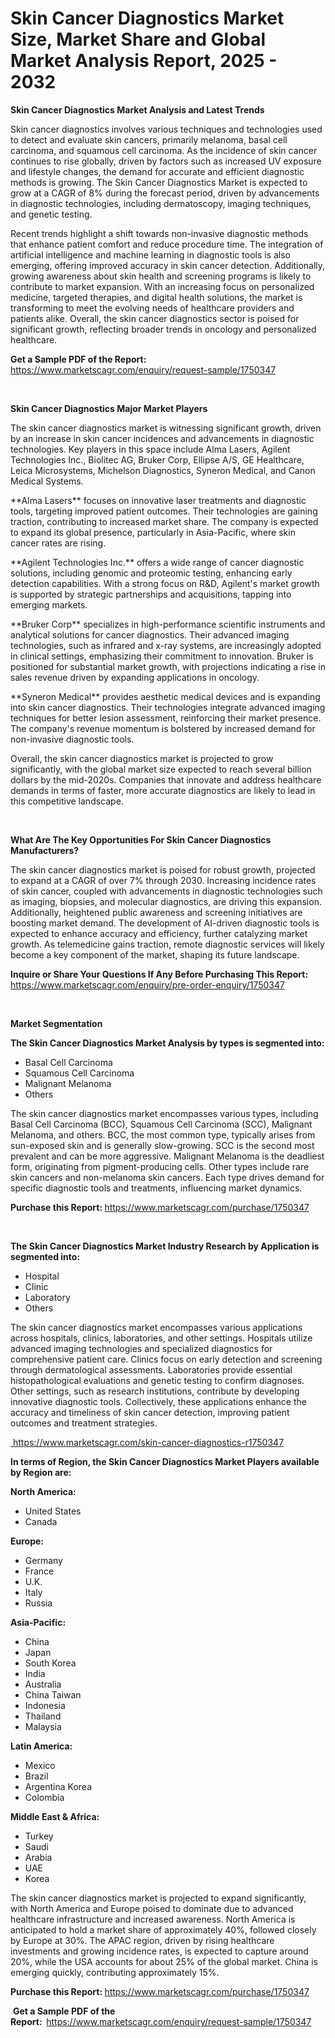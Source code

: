 <p><h1>Skin Cancer Diagnostics Market Size, Market Share and Global Market Analysis Report, 2025 - 2032</h1></p><p><strong>Skin Cancer Diagnostics Market Analysis and Latest Trends</strong></p>
<p><p>Skin cancer diagnostics involves various techniques and technologies used to detect and evaluate skin cancers, primarily melanoma, basal cell carcinoma, and squamous cell carcinoma. As the incidence of skin cancer continues to rise globally, driven by factors such as increased UV exposure and lifestyle changes, the demand for accurate and efficient diagnostic methods is growing. The Skin Cancer Diagnostics Market is expected to grow at a CAGR of 8% during the forecast period, driven by advancements in diagnostic technologies, including dermatoscopy, imaging techniques, and genetic testing.</p><p>Recent trends highlight a shift towards non-invasive diagnostic methods that enhance patient comfort and reduce procedure time. The integration of artificial intelligence and machine learning in diagnostic tools is also emerging, offering improved accuracy in skin cancer detection. Additionally, growing awareness about skin health and screening programs is likely to contribute to market expansion. With an increasing focus on personalized medicine, targeted therapies, and digital health solutions, the market is transforming to meet the evolving needs of healthcare providers and patients alike. Overall, the skin cancer diagnostics sector is poised for significant growth, reflecting broader trends in oncology and personalized healthcare.</p></p>
<p><strong>Get a Sample PDF of the Report:&nbsp;</strong> <a href="https://www.marketscagr.com/enquiry/request-sample/1750347?utm_campaign=3583&utm_medium=2&utm_source=Github&utm_content=ia&utm_term=12042025&utm_id=skin-cancer-diagnostics">https://www.marketscagr.com/enquiry/request-sample/1750347</a></p>
<p>&nbsp;</p>
<p><strong>Skin Cancer Diagnostics Major Market Players</strong></p>
<p><p>The skin cancer diagnostics market is witnessing significant growth, driven by an increase in skin cancer incidences and advancements in diagnostic technologies. Key players in this space include Alma Lasers, Agilent Technologies Inc., Biolitec AG, Bruker Corp, Ellipse A/S, GE Healthcare, Leica Microsystems, Michelson Diagnostics, Syneron Medical, and Canon Medical Systems.</p><p>**Alma Lasers** focuses on innovative laser treatments and diagnostic tools, targeting improved patient outcomes. Their technologies are gaining traction, contributing to increased market share. The company is expected to expand its global presence, particularly in Asia-Pacific, where skin cancer rates are rising.</p><p>**Agilent Technologies Inc.** offers a wide range of cancer diagnostic solutions, including genomic and proteomic testing, enhancing early detection capabilities. With a strong focus on R&D, Agilent's market growth is supported by strategic partnerships and acquisitions, tapping into emerging markets.</p><p>**Bruker Corp** specializes in high-performance scientific instruments and analytical solutions for cancer diagnostics. Their advanced imaging technologies, such as infrared and x-ray systems, are increasingly adopted in clinical settings, emphasizing their commitment to innovation. Bruker is positioned for substantial market growth, with projections indicating a rise in sales revenue driven by expanding applications in oncology.</p><p>**Syneron Medical** provides aesthetic medical devices and is expanding into skin cancer diagnostics. Their technologies integrate advanced imaging techniques for better lesion assessment, reinforcing their market presence. The company's revenue momentum is bolstered by increased demand for non-invasive diagnostic tools.</p><p>Overall, the skin cancer diagnostics market is projected to grow significantly, with the global market size expected to reach several billion dollars by the mid-2020s. Companies that innovate and address healthcare demands in terms of faster, more accurate diagnostics are likely to lead in this competitive landscape.</p></p>
<p>&nbsp;</p>
<p><strong>What Are The Key Opportunities For Skin Cancer Diagnostics Manufacturers?</strong></p>
<p><p>The skin cancer diagnostics market is poised for robust growth, projected to expand at a CAGR of over 7% through 2030. Increasing incidence rates of skin cancer, coupled with advancements in diagnostic technologies such as imaging, biopsies, and molecular diagnostics, are driving this expansion. Additionally, heightened public awareness and screening initiatives are boosting market demand. The development of AI-driven diagnostic tools is expected to enhance accuracy and efficiency, further catalyzing market growth. As telemedicine gains traction, remote diagnostic services will likely become a key component of the market, shaping its future landscape.</p></p>
<p><strong>Inquire or Share Your Questions If Any Before Purchasing This Report:</strong> <a href="https://www.marketscagr.com/enquiry/pre-order-enquiry/1750347?utm_campaign=3583&utm_medium=2&utm_source=Github&utm_content=ia&utm_term=12042025&utm_id=skin-cancer-diagnostics">https://www.marketscagr.com/enquiry/pre-order-enquiry/1750347</a></p>
<p>&nbsp;</p>
<p><strong>Market Segmentation</strong></p>
<p><strong>The Skin Cancer Diagnostics Market Analysis by types is segmented into:</strong></p>
<p><ul><li>Basal Cell Carcinoma</li><li>Squamous Cell Carcinoma</li><li>Malignant Melanoma</li><li>Others</li></ul></p>
<p><p>The skin cancer diagnostics market encompasses various types, including Basal Cell Carcinoma (BCC), Squamous Cell Carcinoma (SCC), Malignant Melanoma, and others. BCC, the most common type, typically arises from sun-exposed skin and is generally slow-growing. SCC is the second most prevalent and can be more aggressive. Malignant Melanoma is the deadliest form, originating from pigment-producing cells. Other types include rare skin cancers and non-melanoma skin cancers. Each type drives demand for specific diagnostic tools and treatments, influencing market dynamics.</p></p>
<p><strong>Purchase this Report:&nbsp;</strong><a href="https://www.marketscagr.com/purchase/1750347?utm_campaign=3583&utm_medium=2&utm_source=Github&utm_content=ia&utm_term=12042025&utm_id=skin-cancer-diagnostics">https://www.marketscagr.com/purchase/1750347</a></p>
<p>&nbsp;</p>
<p><strong>The Skin Cancer Diagnostics Market Industry Research by Application is segmented into:</strong></p>
<p><ul><li>Hospital</li><li>Clinic</li><li>Laboratory</li><li>Others</li></ul></p>
<p><p>The skin cancer diagnostics market encompasses various applications across hospitals, clinics, laboratories, and other settings. Hospitals utilize advanced imaging technologies and specialized diagnostics for comprehensive patient care. Clinics focus on early detection and screening through dermatological assessments. Laboratories provide essential histopathological evaluations and genetic testing to confirm diagnoses. Other settings, such as research institutions, contribute by developing innovative diagnostic tools. Collectively, these applications enhance the accuracy and timeliness of skin cancer detection, improving patient outcomes and treatment strategies.</p></p>
<p><a href="https://www.marketscagr.com/skin-cancer-diagnostics-r1750347?utm_campaign=3583&utm_medium=2&utm_source=Github&utm_content=ia&utm_term=12042025&utm_id=skin-cancer-diagnostics">&nbsp;https://www.marketscagr.com/skin-cancer-diagnostics-r1750347</a></p>
<p><strong>In terms of Region, the Skin Cancer Diagnostics Market Players available by Region are:</strong></p>
<p>
    <p> <strong> North America: </strong>
        <ul>
            <li>United States</li>
            <li>Canada</li>
        </ul>
        </p> 
    <p> <strong> Europe: </strong>
        <ul>
            <li>Germany</li>
            <li>France</li>
            <li>U.K.</li>
            <li>Italy</li>
            <li>Russia</li>
        </ul>
        </p> 
    <p> <strong> Asia-Pacific: </strong>
        <ul>
            <li>China</li>
            <li>Japan</li>
            <li>South Korea</li>
            <li>India</li>
            <li>Australia</li>
            <li>China Taiwan</li>
            <li>Indonesia</li>
            <li>Thailand</li>
            <li>Malaysia</li>
        </ul>
        </p> 
    <p> <strong> Latin America: </strong>
        <ul>
            <li>Mexico</li>
            <li>Brazil</li>
            <li>Argentina Korea</li>
            <li>Colombia</li>
        </ul>
        </p> 
    <p> <strong> Middle East & Africa: </strong>
        <ul>
            <li>Turkey</li>
            <li>Saudi</li>
            <li>Arabia</li>
            <li>UAE</li>
            <li>Korea</li>
        </ul>
    </p>
    </p>
<p><p>The skin cancer diagnostics market is projected to expand significantly, with North America and Europe poised to dominate due to advanced healthcare infrastructure and increased awareness. North America is anticipated to hold a market share of approximately 40%, followed closely by Europe at 30%. The APAC region, driven by rising healthcare investments and growing incidence rates, is expected to capture around 20%, while the USA accounts for about 25% of the global market. China is emerging quickly, contributing approximately 15%.</p></p>
<p><strong>Purchase this Report: </strong><a href="https://www.marketscagr.com/purchase/1750347?utm_campaign=3583&utm_medium=2&utm_source=Github&utm_content=ia&utm_term=12042025&utm_id=skin-cancer-diagnostics">https://www.marketscagr.com/purchase/1750347</a></p>
<p>&nbsp;<strong>Get a Sample PDF of the Report:&nbsp;&nbsp;</strong><a href="https://www.marketscagr.com/enquiry/request-sample/1750347?utm_campaign=3583&utm_medium=2&utm_source=Github&utm_content=ia&utm_term=12042025&utm_id=skin-cancer-diagnostics">https://www.marketscagr.com/enquiry/request-sample/1750347</a></p>
<p><strong></strong></p>
<p><p></p><p></p><p></p></p>